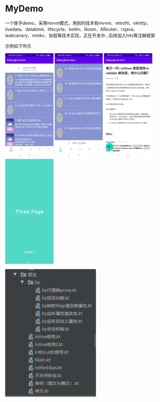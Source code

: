 # MyDemo
一个练手demo，采用mvvm模式，用到的技术有mvvm、retrofit、okhttp、livedata、databind、lifecycle、kotlin、Room、ARouter、rxjava、leakcanary、mmkv、协程等技术实现，正在开发中...后续加入hits等注解框架



示例如下所示

<img src="README/1.jpg" alt="image-20210414095918539" style="zoom:33%;" />



<img src="README/2.jpg" alt="image-20210414095918539" style="zoom:33%;" />





<img src="README/3.jpg" alt="image-20210414095918539" style="zoom:33%;" />





<img src="README/4.jpg" alt="image-20210414095918539" style="zoom:33%;" />





![image-20210414095918539](README/image-20210414095918539.png)